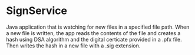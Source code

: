# SignService

Java application that is watching for new files in a specified file path. When a new file is written, the app reads the contents of the file and creates a hash using DSA algorithm and the digital certicate provided in a .pfx file. Then writes the hash in a new file with a .sig extension.
